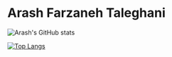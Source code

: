 # Arash Farzaneh Taleghani

![Arash's GitHub stats](https://github-readme-stats-sigma-five.app/api?username=Arashfa0301&count_private=true&hide=stars&theme=gruvbox&show_icons=true)

[![Top Langs](https://github-readme-stats.vercel.app/api/top-langs/?username=Arashfa0301&theme=gruvbox&layout=compact)](https://github.com/anuraghazra/github-readme-stats)
